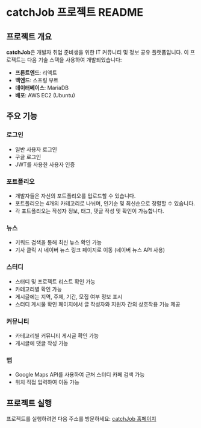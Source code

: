 # catchJob 프로젝트 README

## 프로젝트 개요

**catchJob**은 개발자 취업 준비생을 위한 IT 커뮤니티 및 정보 공유 플랫폼입니다. 이 프로젝트는 다음 기술 스택을 사용하여 개발되었습니다:

- **프론트엔드**: 리액트
- **백엔드**: 스프링 부트
- **데이터베이스**: MariaDB
- **배포**: AWS EC2 (Ubuntu)

## 주요 기능

### 로그인

- 일반 사용자 로그인
- 구글 로그인
- JWT를 사용한 사용자 인증

### 포트폴리오

- 개발자들은 자신의 포트폴리오를 업로드할 수 있습니다.
- 포트폴리오는 4개의 카테고리로 나뉘며, 인기순 및 최신순으로 정렬할 수 있습니다.
- 각 포트폴리오는 작성자 정보, 태그, 댓글 작성 및 확인이 가능합니다.

### 뉴스

- 키워드 검색을 통해 최신 뉴스 확인 가능
- 기사 클릭 시 네이버 뉴스 링크 페이지로 이동 (네이버 뉴스 API 사용)

### 스터디

- 스터디 및 프로젝트 리스트 확인 가능
- 카테고리별 확인 가능
- 게시글에는 지역, 주제, 기간, 모집 여부 정보 표시
- 스터디 게시물 확인 페이지에서 글 작성자와 지원자 간의 상호작용 기능 제공

### 커뮤니티

- 카테고리별 커뮤니티 게시글 확인 가능
- 게시글에 댓글 작성 가능

### 맵

- Google Maps API를 사용하여 근처 스터디 카페 검색 가능
- 위치 직접 입력하여 이동 가능

## 프로젝트 실행

프로젝트를 실행하려면 다음 주소를 방문하세요: [catchJob 홈페이지]([http://ec2-43-202-98-45.ap-northeast-2.compute.amazonaws.com:8090/])

